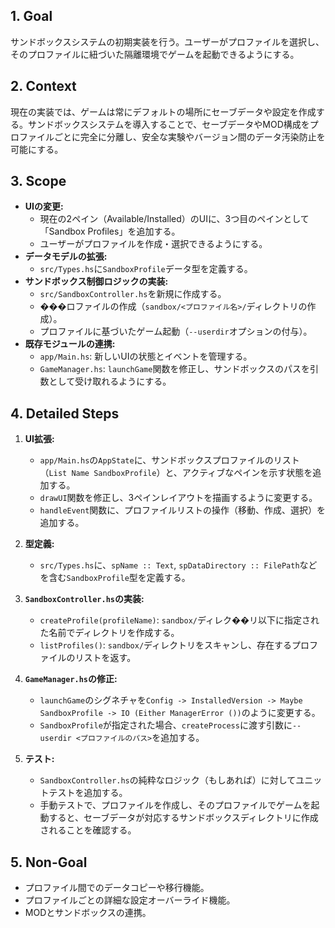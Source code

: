 ## 1. Goal
サンドボックスシステムの初期実装を行う。ユーザーがプロファイルを選択し、そのプロファイルに紐づいた隔離環境でゲームを起動できるようにする。

## 2. Context
現在の実装では、ゲームは常にデフォルトの場所にセーブデータや設定を作成する。サンドボックスシステムを導入することで、セーブデータやMOD構成をプロファイルごとに完全に分離し、安全な実験やバージョン間のデータ汚染防止を可能にする。

## 3. Scope
-   **UIの変更:**
    -   現在の2ペイン（Available/Installed）のUIに、3つ目のペインとして「Sandbox Profiles」を追加する。
    -   ユーザーがプロファイルを作成・選択できるようにする。
-   **データモデルの拡張:**
    -   `src/Types.hs`に`SandboxProfile`データ型を定義する。
-   **サンドボックス制御ロジックの実装:**
    -   `src/SandboxController.hs`を新規に作成する。
    -   ���ロファイルの作成（`sandbox/<プロファイル名>/`ディレクトリの作成）。
    -   プロファイルに基づいたゲーム起動（`--userdir`オプションの付与）。
-   **既存モジュールの連携:**
    -   `app/Main.hs`: 新しいUIの状態とイベントを管理する。
    -   `GameManager.hs`: `launchGame`関数を修正し、サンドボックスのパスを引数として受け取れるようにする。

## 4. Detailed Steps

1.  **UI拡張:**
    -   `app/Main.hs`の`AppState`に、サンドボックスプロファイルのリスト（`List Name SandboxProfile`）と、アクティブなペインを示す状態を追加する。
    -   `drawUI`関数を修正し、3ペインレイアウトを描画するように変更する。
    -   `handleEvent`関数に、プロファイルリストの操作（移動、作成、選択）を追加する。

2.  **型定義:**
    -   `src/Types.hs`に、`spName :: Text`, `spDataDirectory :: FilePath`などを含む`SandboxProfile`型を定義する。

3.  **`SandboxController.hs`の実装:**
    -   `createProfile(profileName)`: `sandbox/`ディレク��リ以下に指定された名前でディレクトリを作成する。
    -   `listProfiles()`: `sandbox/`ディレクトリをスキャンし、存在するプロファイルのリストを返す。

4.  **`GameManager.hs`の修正:**
    -   `launchGame`のシグネチャを`Config -> InstalledVersion -> Maybe SandboxProfile -> IO (Either ManagerError ())`のように変更する。
    -   `SandboxProfile`が指定された場合、`createProcess`に渡す引数に`--userdir <プロファイルのパス>`を追加する。

5.  **テスト:**
    -   `SandboxController.hs`の純粋なロジック（もしあれば）に対してユニットテストを追加する。
    -   手動テストで、プロファイルを作成し、そのプロファイルでゲームを起動すると、セーブデータが対応するサンドボックスディレクトリに作成されることを確認する。

## 5. Non-Goal
-   プロファイル間でのデータコピーや移行機能。
-   プロファイルごとの詳細な設定オーバーライド機能。
-   MODとサンドボックスの連携。
